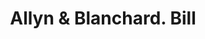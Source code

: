 ---
doi: 10.7916/D84J1S2K
date_other: '1880'
date_other_textual: 1880-1889
form: printed ephemera
genre:
- Invoices
name:
- Allyn & Blanchard
object_in_context_url: https://biggert.cul.columbia.edu/items/view/ave_biggert_00065
subject_hierarchical_geographic:
- Hartford, Connecticut, United States
subject_name:
- Allyn & Blanchard
title: Allyn & Blanchard. Bill
sort_title: Allyn & Blanchard. Bill
call_number: ave_biggert_00065
coordinates:
- 41.7625,-72.67416666666666
pid: ave_biggert_00065
identifiers: ave_biggert_00065
thumbnail: https://derivativo-3.library.columbia.edu/iiif/2/ldpd:342862/full/!256,256/0/native.jpg
permalink: /biggert/ave_biggert_00065/
layout: iiif-image-page
---